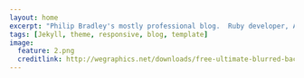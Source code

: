 ```yaml
---
layout: home
excerpt: "Philip Bradley's mostly professional blog.  Ruby developer, Atlanta"
tags: [Jekyll, theme, responsive, blog, template]
image:
  feature: 2.png
  creditlink: http://wegraphics.net/downloads/free-ultimate-blurred-background-pack/
---
```

